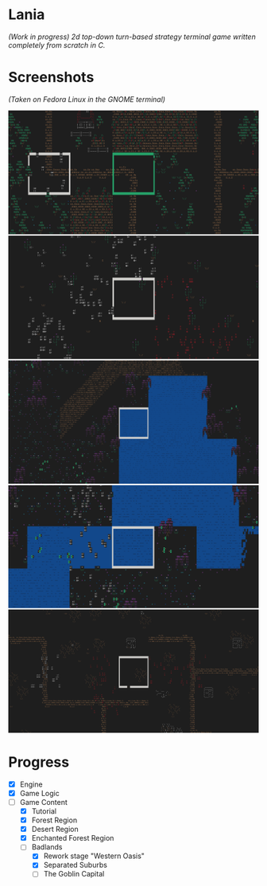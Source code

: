 # Lania
*(Work in progress) 2d top-down turn-based strategy terminal game written completely from scratch in C.*

# Screenshots

*(Taken on Fedora Linux in the GNOME terminal)*

![Battle of Abil](./screenshots/battle_of_abil.png)
![Endless Desert](./screenshots/endless_desert.png)
![Enchanted Lake](./screenshots/enchanted_lake.png)
![Narrow River Fords](./screenshots/narrow_river_fords.png)
![Western Oasis](./screenshots/western_oasis.png)

# Progress

- [x] Engine
- [x] Game Logic
- [ ] Game Content
    - [x] Tutorial
    - [x] Forest Region
    - [x] Desert Region
    - [x] Enchanted Forest Region
    - [ ] Badlands
        - [x] Rework stage "Western Oasis"
        - [x] Separated Suburbs
        - [ ] The Goblin Capital
